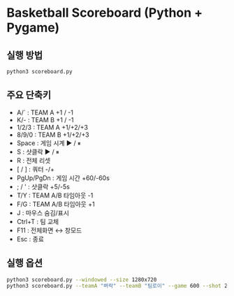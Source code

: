 # Basketball Scoreboard (Python + Pygame)

## 실행 방법
```bash
python3 scoreboard.py
```

## 주요 단축키
- A/` : TEAM A +1 / -1
- K/- : TEAM B +1 / -1
- 1/2/3 : TEAM A +1/+2/+3
- 8/9/0 : TEAM B +1/+2/+3
- Space : 게임 시계 ▶ / ⏸
- S : 샷클락 ▶ / ⏸
- R : 전체 리셋
- [ / ] : 쿼터 -/+
- PgUp/PgDn : 게임 시간 +60/-60s
- ; / ' : 샷클락 +5/-5s
- T/Y : TEAM A/B 타임아웃 -1
- F/G : TEAM A/B 타임아웃 +1
- J : 마우스 숨김/표시
- Ctrl+T : 팀 교체
- F11 : 전체화면 ↔ 창모드
- Esc : 종료

## 실행 옵션
```bash
python3 scoreboard.py --windowed --size 1280x720
python3 scoreboard.py --teamA "벼락" --teamB "팀로이" --game 600 --shot 24 --periods 4
```


